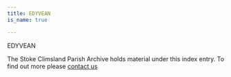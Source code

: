 ```yaml
---
title: EDYVEAN
is_name: true

---
```


EDYVEAN


The Stoke Climsland Parish Archive holds material under this index entry. To find out more please [contact us](/contact/)

